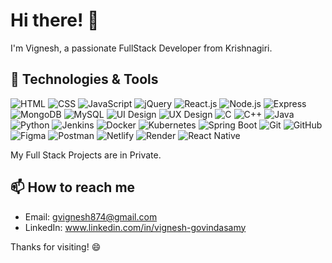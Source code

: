 # Hi there! 👋

I'm Vignesh, a passionate FullStack Developer from Krishnagiri.

## 🔧 Technologies & Tools
![HTML](https://img.shields.io/badge/HTML5-orange?style=for-the-badge&logo=html5)
![CSS](https://img.shields.io/badge/CSS3-0802A3?style=for-the-badge&logo=css3)
![JavaScript](https://img.shields.io/badge/JavaScript-F7DF1E?style=for-the-badge&logo=javascript&logoColor=black)
![jQuery](https://img.shields.io/badge/jQuery-FF4B91?style=for-the-badge&logo=jquery)
![React.js](https://img.shields.io/badge/React.js-black?style=for-the-badge&logo=react)
![Node.js](https://img.shields.io/badge/Node.js-F7DF1E?style=for-the-badge&logo=nodedotjs)
![Express](https://img.shields.io/badge/Express-000000?style=for-the-badge&logo=express)
![MongoDB](https://img.shields.io/badge/MongoDB-orange?style=for-the-badge&logo=mongodb)
![MySQL](https://img.shields.io/badge/MySQL-blueviole?style=for-the-badge&logo=mysql)
![UI Design](https://img.shields.io/badge/UI%20Design-9cf?style=for-the-badge&logo=figma)
![UX Design](https://img.shields.io/badge/UX%20Design-blueviolet?style=for-the-badge&logo=sketch)
![C](https://img.shields.io/badge/C-blue?style=for-the-badge&logo=c)
![C++](https://img.shields.io/badge/C++-A2FF86?style=for-the-badge&logo=cplusplus)
![Java](https://img.shields.io/badge/Java-00A9FF?style=for-the-badge&logo=java)
![Python](https://img.shields.io/badge/Python-0802A3?style=for-the-badge&logo=python)
![Jenkins](https://img.shields.io/badge/Jenkins-D24939?style=for-the-badge&logo=Jenkins&logoColor=white)
![Docker](https://img.shields.io/badge/Docker-2496ED?style=for-the-badge&logo=Docker&logoColor=white)
![Kubernetes](https://img.shields.io/badge/Kubernetes-326CE5?style=for-the-badge&logo=Kubernetes&logoColor=white)
![Spring Boot](https://img.shields.io/badge/Spring%20Boot-6DB33F?style=for-the-badge&logo=Spring%20Boot&logoColor=white)
![Git](https://img.shields.io/badge/Git-F05032?style=for-the-badge&logo=git&logoColor=white)
![GitHub](https://img.shields.io/badge/GitHub-181717?style=for-the-badge&logo=github&logoColor=white)
![Figma](https://img.shields.io/badge/Figma-FF4B91?style=for-the-badge&logo=figma&logoColor=white)
![Postman](https://img.shields.io/badge/Postman-FF6C37?style=for-the-badge&logo=postman&logoColor=white)
![Netlify](https://img.shields.io/badge/Netlify-00C7B7?style=for-the-badge&logo=netlify&logoColor=white)
![Render](https://img.shields.io/badge/Render-46E3B7?style=for-the-badge&logo=render&logoColor=white)
![React Native](https://img.shields.io/badge/React_Native-blueviolet?style=for-the-badge&logo=react&logoColor=white)


My Full Stack Projects are in Private.


<!-- ## 🌱 Currently Learning

- [Your current learning goal 1]
- [Your current learning goal 2]
-->

## 📫 How to reach me

- Email: gvignesh874@gmail.com
- LinkedIn: www.linkedin.com/in/vignesh-govindasamy
<!--
## 🚀 Projects

- [Project 1](https://github.com/yourusername/project1)
- [Project 2](https://github.com/yourusername/project2)
-->
Thanks for visiting! 😄
